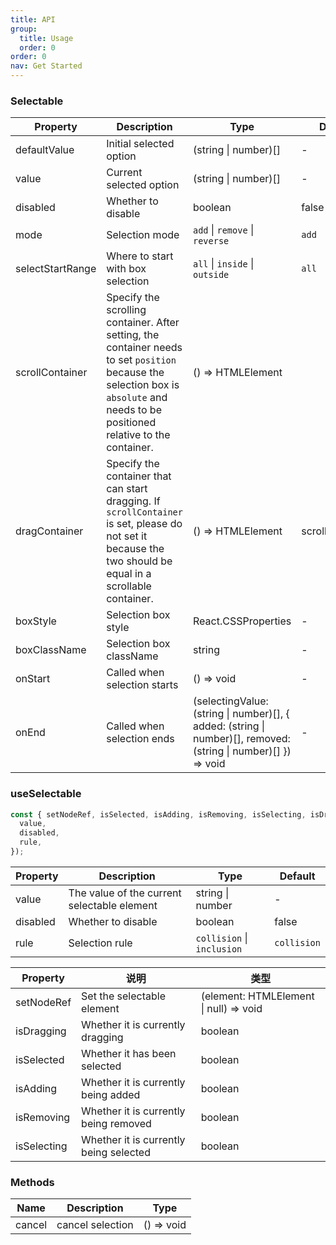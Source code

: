 ```yaml
---
title: API
group:
  title: Usage
  order: 0
order: 0
nav: Get Started
---
```


### Selectable

| Property         | Description                                                                                                                                                                         | Type                                                                                                           | Default         |
| ---------------- | ----------------------------------------------------------------------------------------------------------------------------------------------------------------------------------- | -------------------------------------------------------------------------------------------------------------- | --------------- |
| defaultValue     | Initial selected option                                                                                                                                                             | (string \| number)[]                                                                                           | -               |
| value            | Current selected option                                                                                                                                                             | (string \| number)[]                                                                                           | -               |
| disabled         | Whether to disable                                                                                                                                                                  | boolean                                                                                                        | false           |
| mode             | Selection mode                                                                                                                                                                      | `add` \| `remove` \| `reverse`                                                                                 | `add`           |
| selectStartRange | Where to start with box selection                                                                                                                                                   | `all` \| `inside` \| `outside`                                                                                 | `all`           |
| scrollContainer  | Specify the scrolling container. After setting, the container needs to set `position` because the selection box is `absolute` and needs to be positioned relative to the container. | () => HTMLElement                                                                                              |
| dragContainer    | Specify the container that can start dragging. If `scrollContainer` is set, please do not set it because the two should be equal in a scrollable container.                         | () => HTMLElement                                                                                              | scrollContainer |
| boxStyle         | Selection box style                                                                                                                                                                 | React.CSSProperties                                                                                            | -               |
| boxClassName     | Selection box className                                                                                                                                                             | string                                                                                                         | -               |
| onStart          | Called when selection starts                                                                                                                                                        | () => void                                                                                                     | -               |
| onEnd            | Called when selection ends                                                                                                                                                          | (selectingValue: (string \| number)[], { added: (string \| number)[], removed: (string \| number)[] }) => void | -               |

### useSelectable

```typescript
const { setNodeRef, isSelected, isAdding, isRemoving, isSelecting, isDragging } = useSelectable({
  value,
  disabled,
  rule,
});
```

| Property | Description                                 | Type                       | Default     |
| -------- | ------------------------------------------- | -------------------------- | ----------- |
| value    | The value of the current selectable element | string \| number           | -           |
| disabled | Whether to disable                          | boolean                    | false       |
| rule     | Selection rule                              | `collision` \| `inclusion` | `collision` |

| Property    | 说明                                   | 类型                                   |
| ----------- | -------------------------------------- | -------------------------------------- |
| setNodeRef  | Set the selectable element             | (element: HTMLElement \| null) => void |
| isDragging  | Whether it is currently dragging       | boolean                                |
| isSelected  | Whether it has been selected           | boolean                                |
| isAdding    | Whether it is currently being added    | boolean                                |
| isRemoving  | Whether it is currently being removed  | boolean                                |
| isSelecting | Whether it is currently being selected | boolean                                |

### Methods

| Name   | Description      | Type       |
| ------ | ---------------- | ---------- |
| cancel | cancel selection | () => void |

